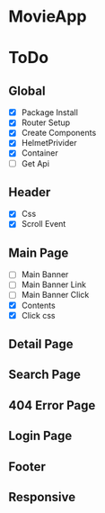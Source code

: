 # MovieApp

# ToDo

## Global

- [x] Package Install
- [x] Router Setup
- [x] Create Components
- [x] HelmetPrivider
- [x] Container
- [ ] Get Api

## Header

- [x] Css
- [x] Scroll Event

## Main Page

- [ ] Main Banner
- [ ] Main Banner Link
- [ ] Main Banner Click
- [x] Contents
- [x] Click css

## Detail Page

## Search Page

## 404 Error Page

## Login Page

## Footer

## Responsive

